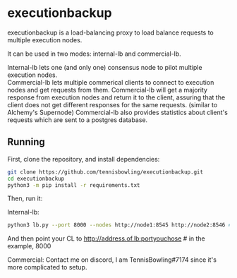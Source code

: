 # executionbackup

executionbackup is a load-balancing proxy to load balance requests to multiple execution nodes.

It can be used in two modes: internal-lb and commercial-lb.

Internal-lb lets one (and only one) consensus node to pilot multiple execution nodes.  
Commercial-lb lets multiple commerical clients to connect to execution nodes and get requests from them. Commercial-lb will get a majority response from execution nodes and return it to the client, assuring that the client does not get different responses for the same requests. (similar to Alchemy's Supernode) Commercial-lb also provides statistics about client's requests which are sent to a postgres database.

## Running

First, clone the repository, and install dependencies:

```bash
git clone https://github.com/tennisbowling/executionbackup.git
cd executionbackup
python3 -m pip install -r requirements.txt
```

Then, run it:

Internal-lb:

```bash
python3 lb.py --port 8000 --nodes http://node1:8545 http://node2:8546 # etc
```
And then point your CL to http://address.of.lb:portyouchose # in the example, 8000

Commercial: Contact me on discord, I am TennisBowling#7174
since it's more complicated to setup.

